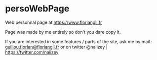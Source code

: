 # persoWebPage

Web personnal page at https://www.floriangll.fr

Page was made by me entirely so don't you dare copy it.

If you are interested in some features / parts of the site, ask me by mail : guillou.florian@floriangll.fr or on twitter @naiizey | https://twitter.com/naiizey
